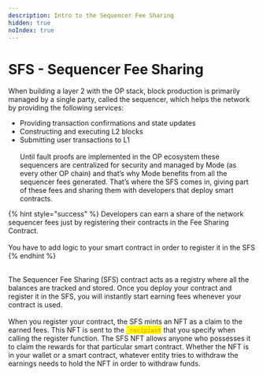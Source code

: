 ```yaml
---
description: Intro to the Sequencer Fee Sharing
hidden: true
noIndex: true
---
```


# SFS - Sequencer Fee Sharing

When building a layer 2 with the OP stack, block production is primarily managed by a single party, called the sequencer, which helps the network by providing the following services:

* Providing transaction confirmations and state updates
* Constructing and executing L2 blocks
* Submitting user transactions to L1\
  \
  Until fault proofs are implemented in the OP ecosystem these sequencers are centralized for security and managed by Mode (as every other OP chain) and that’s why Mode benefits from all the sequencer fees generated. That’s where the SFS comes in, giving part of these fees and sharing them with developers that deploy smart contracts.

{% hint style="success" %}
Developers can earn a share of the network sequencer fees just by registering their contracts in the Fee Sharing Contract.\
\
You have to add logic to your smart contract in order to register it in the SFS
{% endhint %}

\
The Sequencer Fee Sharing (SFS) contract acts as a registry where all the balances are tracked and stored. Once you deploy your contract and register it in the SFS, you will instantly start earning fees whenever your contract is used.\
\
When you register your contract, the SFS mints an NFT as a claim to the earned fees. This NFT is sent to the <mark style="color:orange;">**`_recipient`**</mark> that you specify when calling the register function. The SFS NFT allows anyone who possesses it to claim the rewards for that particular smart contract. Whether the NFT is in your wallet or a smart contract, whatever entity tries to withdraw the earnings needs to hold the NFT in order to withdraw funds.
